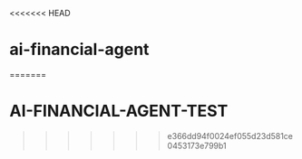 <<<<<<< HEAD
# ai-financial-agent
=======
# AI-FINANCIAL-AGENT-TEST
>>>>>>> e366dd94f0024ef055d23d581ce0453173e799b1
